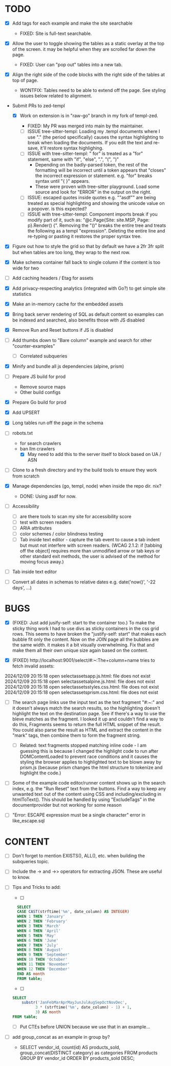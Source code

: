 # TODO

- [x] Add tags for each example and make the site searchable

  - FIXED: Site is full-text searchable.

- [x] Allow the user to toggle showing the tables as a static overlay at the top of the screen. it may be helpful when they are scrolled far down the page.

  - FIXED: User can "pop out" tables into a new tab.

- [x] Align the right side of the code blocks with the right side of the tables at top of page.

  - WONTFIX: Tables need to be able to extend off the page. See styling issues below related to alignment.

- Submit PRs to zed-templ

  - [x] Work on extension is in "raw-go" branch in my fork of templ-zed.

    - FIXED: My PR was merged into main by the maintainer.

    - [ ] ISSUE tree-sitter-templ: Loading my .templ documents where I use "</span>." (the period specifically) causes the syntax highlighting to break when loading the documents. If you edit the text and re-save, it'll restore syntax highlighing.
    - [ ] ISSUE with tree-sitter-templ: "</span> for" is treated as a "for" statement, same with "if", "else", ".", "(", ")"
      - Depending on the badly-parsed token, the rest of the formatting will be incorrect until a token appears that "closes" the incorrect expression or statement. e.g. "for" breaks syntax until "{ }" appears.
      - These were proven with tree-sitter playground. Load some source and look for "ERROR" in the output on the right.
    - [ ] ISSUE: escaped quotes inside quotes e.g. "\"asdf\"" are being treated as special highlighting and showing the unicode value on a popover. is this expected?
    - [ ] ISSUE with tree-sitter-templ: Component imports break if you modify part of it, such as: "@c.Page{Site: site.MSP, Page: p}.Render() {". Removing the "()" breaks the entire tree and treats the following as a templ "expression". Deleting the entire line and re-typing or pasting it restores the proper syntax tree.

- [x] Figure out how to style the grid so that by default we have a 2fr 3fr split but when tables are too long, they wrap to the next row.

- [x] Make schema container fall back to single column if the content is too wide for two

- [ ] Add caching headers / Etag for assets

- [x] Add privacy-respecting analytics (integrated with Go?) to get simple site statistics

- [x] Make an in-memory cache for the embedded assets

- [x] Bring back server rendering of SQL as default content so examples can be indexed and searched, also benefits those with JS disabled

- [x] Remove Run and Reset buttons if JS is disabled

- [ ] Add thumbs down to "Bare column" example and search for other "counter-examples"

  - [ ] Correlated subqueries

- [x] Minify and bundle all js dependencies (alpine, prism)

- [ ] Prepare JS build for prod
  - Remove source maps
  - Other build configs
- [x] Prepare Go build for prod

- [x] Add UPSERT

- [x] Long tables run off the page in the schema

- [ ] robots.txt

  - for search crawlers
  - ban llm crawlers
    - [x] May need to add this to the server itself to block based on UA / ASN

- [ ] Clone to a fresh directory and try the build tools to ensure they work from scratch

- [x] Manage dependencies (go, templ, node) when inside the repo dir. nix?

  - DONE: Using asdf for now.

- [ ] Accessibility

  - [ ] are there tools to scan my site for accessibility score
  - [ ] test with screen readers
  - [ ] ARIA attributes
  - [ ] color schemes / color blindness testing
  - [ ] Tab inside text editor - capture the tab event to cause a tab indent but must not interfere with screen readers. (WCAG 2.1.2: if [tabbing off the object] requires more than unmodified arrow or tab keys or other standard exit methods, the user is advised of the method for moving focus away.)

- [ ] Tab inside text editor

- [ ] Convert all dates in schemas to relative dates e.g. date('now()', '-22 days', ...)

# BUGS

- [x] (FIXED: Just add jusify-self: start to the container too.) To make the sticky thing work I had to use divs as sticky containers in the css grid rows. This seems to have broken the "justify-self: start" that makes each bubble fit only the content. Now on the JOIN page all the bubbles are the same width. it makes it a bit visually overwhelming. Fix that and make them all their own unique size again based on the content.

- [x] (FIXED) http://localhost:9001/select/#:~:The+column+name tries to fetch invalid assets:

2024/12/09 20:15:18 open selectassetsapp.js.html: file does not exist
2024/12/09 20:15:18 open selectassetsalpine.js.html: file does not exist
2024/12/09 20:15:18 open selectassetsstyles.css.html: file does not exist
2024/12/09 20:15:18 open selectassetsprism.css.html: file does not exist

- [ ] The search page links use the input text as the text fragment "#:~:" and it doesn't always match the search results, so the highlighting doesn't highlight the text on the destination page. See if there's a way to use the bleve matches as the fragment. I looked it up and couldn't find a way to do this, Fragments seems to return the full HTML snippet of the result. You could also parse the result as HTML and extract the content in the "mark" tags, then combine them to form the fragment string.

  - [ ] Related: text fragments stopped matching inline code - I am guessing this is because I changed the highlight code to run after DOMContentLoaded to prevent race conditions and it causes the styling the browser applies to highlighted text to be blown away by prism.js (because prism changes the html structure to tokenize and highlight the code.)

- [ ] Some of the example code editor/runner content shows up in the search index, e.g. the "Run Reset" text from the buttons. Find a way to keep any unwanted text out of the content using CSS and including/excluding in htmlToText(). This should be handled by using "ExcludeTags" in the documentprovider but not working for some reason

- [ ] "Error: ESCAPE expression must be a single character" error in like_escape.sql

# CONTENT

- [ ] Don't forget to mention EXISTS(), ALL(), etc. when building the subqueries topic.

- [ ] Include the -> and ->> operators for extracting JSON. These are useful to know.

- [ ] Tips and Tricks to add:

  - [ ]

  ```sql
    SELECT
    CASE CAST(strftime('%m', date_column) AS INTEGER)
    WHEN 1 THEN 'January'
    WHEN 2 THEN 'February'
    WHEN 3 THEN 'March'
    WHEN 4 THEN 'April'
    WHEN 5 THEN 'May'
    WHEN 6 THEN 'June'
    WHEN 7 THEN 'July'
    WHEN 8 THEN 'August'
    WHEN 9 THEN 'September'
    WHEN 10 THEN 'October'
    WHEN 11 THEN 'November'
    WHEN 12 THEN 'December'
    END AS month
    FROM table;
  ```

  - [ ]

  ```sql
  SELECT
      substr('JanFebMarAprMayJunJulAugSepOctNovDec',
            3 * (strftime('%m', date_column) - 1) + 1,
            3) AS month
  FROM table;
  ```

  - [ ] Put CTEs before UNION because we use that in an example...

- [ ] add group_concat as an example in group by?
  - SELECT vendor_id, count(id) AS products_sold, group_concat(DISTINCT category) as categories
    FROM products
    GROUP BY vendor_id
    ORDER BY products_sold DESC;
